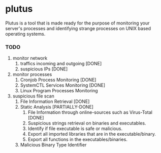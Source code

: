 # plutus
Plutus is a tool that is made ready for the purpose of monitoring your server's processes and identifying strange processes on UNIX based operating systems.     

### TODO
1. monitor network
    1. traffics incoming and outgoing [DONE]
    2. suspicious IPs [DONE]
2. monitor processes
   1. Cronjob Process Monitoring [DONE]
   2. SystemCTL Services Monitoring [DONE]
   3. Linux Program Processes Monitoring 
3. suspicious file scan
   1. File Information Retrieval [DONE]
   2. Static Analysis [PARTIALLY-DONE]
      1. File Information through online-sources such as Virus-Total [DONE]
      2. Suspicious strings retrieval on binaries and executables.
      3. Identify if file executable is safe or malicious.
      4. Export all imported libraries that are in the executable/binary.
      5. Export all functions in the executables/binaries.
   3. Malicious Binary Type Identifier